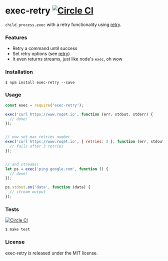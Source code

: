# exec-retry [![Circle CI](https://circleci.com/gh/vdemedes/exec-retry.svg?style=svg)](https://circleci.com/gh/vdemedes/exec-retry)

`child_process.exec` with a retry functionality using [retry](https://npmjs.org/package/retry).


### Features

- Retry a command until success
- Set retry options (see [retry](https://www.npmjs.com/package/retry#retry-timeouts-options))
- It even returns streams, just like node's `exec`, oh wow


### Installation

```
$ npm install exec-retry --save
```


### Usage

```javascript
const exec = require('exec-retry');

exec('curl https://www.roqet.io', function (err, stdout, stderr) {
  // done!
});


// now set max retries number
exec('curl https://www.roqet.io', { retries: 3 }, function (err, stdout, stderr) {
  // fails after 3 retries
});


// and streams!
let ps = exec('ping google.com', function () {
  // done!
});

ps.stdout.on('data', function (data) {
  // stream output
});
```


### Tests

[![Circle CI](https://circleci.com/gh/vdemedes/exec-retry.svg?style=svg)](https://circleci.com/gh/vdemedes/exec-retry)

```
$ make test
```


### License

exec-retry is released under the MIT license.
